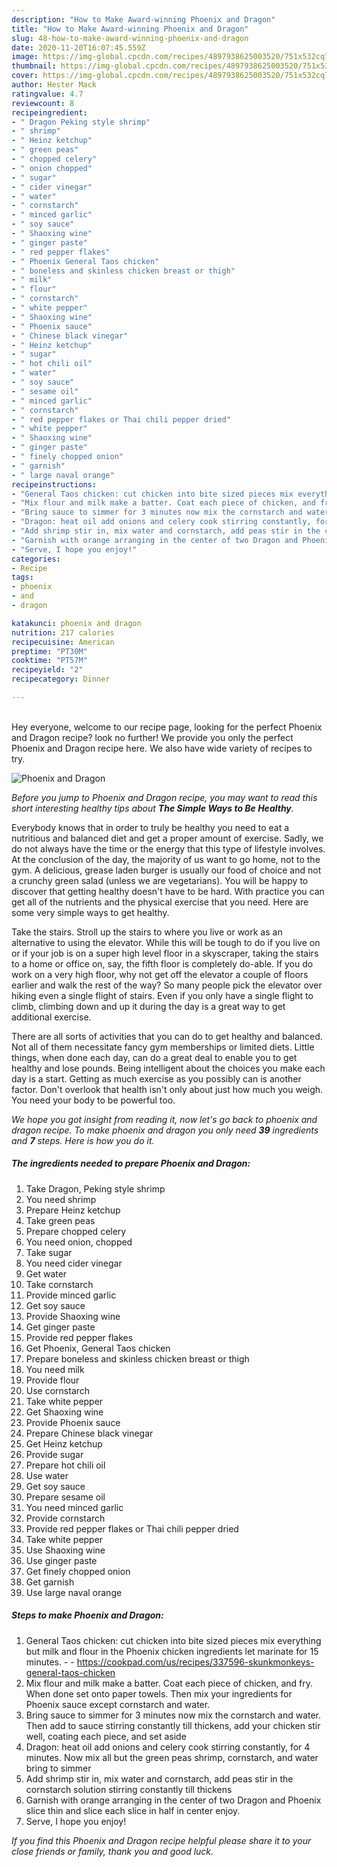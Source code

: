 ```yaml
---
description: "How to Make Award-winning Phoenix and Dragon"
title: "How to Make Award-winning Phoenix and Dragon"
slug: 48-how-to-make-award-winning-phoenix-and-dragon
date: 2020-11-20T16:07:45.559Z
image: https://img-global.cpcdn.com/recipes/4897938625003520/751x532cq70/phoenix-and-dragon-recipe-main-photo.jpg
thumbnail: https://img-global.cpcdn.com/recipes/4897938625003520/751x532cq70/phoenix-and-dragon-recipe-main-photo.jpg
cover: https://img-global.cpcdn.com/recipes/4897938625003520/751x532cq70/phoenix-and-dragon-recipe-main-photo.jpg
author: Hester Mack
ratingvalue: 4.7
reviewcount: 8
recipeingredient:
- " Dragon Peking style shrimp"
- " shrimp"
- " Heinz ketchup"
- " green peas"
- " chopped celery"
- " onion chopped"
- " sugar"
- " cider vinegar"
- " water"
- " cornstarch"
- " minced garlic"
- " soy sauce"
- " Shaoxing wine"
- " ginger paste"
- " red pepper flakes"
- " Phoenix General Taos chicken"
- " boneless and skinless chicken breast or thigh"
- " milk"
- " flour"
- " cornstarch"
- " white pepper"
- " Shaoxing wine"
- " Phoenix sauce"
- " Chinese black vinegar"
- " Heinz ketchup"
- " sugar"
- " hot chili oil"
- " water"
- " soy sauce"
- " sesame oil"
- " minced garlic"
- " cornstarch"
- " red pepper flakes or Thai chili pepper dried"
- " white pepper"
- " Shaoxing wine"
- " ginger paste"
- " finely chopped onion"
- " garnish"
- " large naval orange"
recipeinstructions:
- "General Taos chicken: cut chicken into bite sized pieces mix everything but milk and flour in the Phoenix chicken ingredients let marinate for 15 minutes.  https://cookpad.com/us/recipes/337596-skunkmonkeys-general-taos-chicken"
- "Mix flour and milk make a batter. Coat each piece of chicken, and fry. When done set onto paper towels. Then mix your ingredients for Phoenix sauce except cornstarch and water."
- "Bring sauce to simmer for 3 minutes now mix the cornstarch and water. Then add to sauce stirring constantly till thickens, add your chicken stir well, coating each piece, and set aside"
- "Dragon: heat oil add onions and celery cook stirring constantly, for 4 minutes. Now mix all but the green peas shrimp, cornstarch, and water bring to simmer"
- "Add shrimp stir in, mix water and cornstarch, add peas stir in the cornstarch solution stirring constantly till thickens"
- "Garnish with orange arranging in the center of two Dragon and Phoenix slice thin and slice each slice in half in center enjoy."
- "Serve, I hope you enjoy!"
categories:
- Recipe
tags:
- phoenix
- and
- dragon

katakunci: phoenix and dragon 
nutrition: 217 calories
recipecuisine: American
preptime: "PT30M"
cooktime: "PT57M"
recipeyield: "2"
recipecategory: Dinner

---
```

<br>
Hey everyone, welcome to our recipe page, looking for the perfect Phoenix and Dragon recipe? look no further! We provide you only the perfect Phoenix and Dragon recipe here. We also have wide variety of recipes to try.
<br>


![Phoenix and Dragon](https://img-global.cpcdn.com/recipes/4897938625003520/751x532cq70/phoenix-and-dragon-recipe-main-photo.jpg)

<i>Before you jump to Phoenix and Dragon recipe, you may want to read this short interesting healthy tips about <strong>The Simple Ways to Be Healthy</strong>.</i>

Everybody knows that in order to truly be healthy you need to eat a nutritious and balanced diet and get a proper amount of exercise. Sadly, we do not always have the time or the energy that this type of lifestyle involves. At the conclusion of the day, the majority of us want to go home, not to the gym. A delicious, grease laden burger is usually our food of choice and not a crunchy green salad (unless we are vegetarians). You will be happy to discover that getting healthy doesn't have to be hard. With practice you can get all of the nutrients and the physical exercise that you need. Here are some very simple ways to get healthy.

Take the stairs. Stroll up the stairs to where you live or work as an alternative to using the elevator. While this will be tough to do if you live on or if your job is on a super high level floor in a skyscraper, taking the stairs to a home or office on, say, the fifth floor is completely do-able. If you do work on a very high floor, why not get off the elevator a couple of floors earlier and walk the rest of the way? So many people pick the elevator over hiking even a single flight of stairs. Even if you only have a single flight to climb, climbing down and up it during the day is a great way to get additional exercise. 

There are all sorts of activities that you can do to get healthy and balanced. Not all of them necessitate fancy gym memberships or limited diets. Little things, when done each day, can do a great deal to enable you to get healthy and lose pounds. Being intelligent about the choices you make each day is a start. Getting as much exercise as you possibly can is another factor. Don't overlook that health isn't only about just how much you weigh. You need your body to be powerful too. 


<i>We hope you got insight from reading it, now let's go back to phoenix and dragon recipe. To make phoenix and dragon you only need <strong>39</strong> ingredients and <strong>7</strong> steps. Here is how you do it.
</i>

##### The ingredients needed to prepare Phoenix and Dragon:

1. Take  Dragon, Peking style shrimp
1. You need  shrimp
1. Prepare  Heinz ketchup
1. Take  green peas
1. Prepare  chopped celery
1. You need  onion, chopped
1. Take  sugar
1. You need  cider vinegar
1. Get  water
1. Take  cornstarch
1. Provide  minced garlic
1. Get  soy sauce
1. Provide  Shaoxing wine
1. Get  ginger paste
1. Provide  red pepper flakes
1. Get  Phoenix, General Taos chicken
1. Prepare  boneless and skinless chicken breast or thigh
1. You need  milk
1. Provide  flour
1. Use  cornstarch
1. Take  white pepper
1. Get  Shaoxing wine
1. Provide  Phoenix sauce
1. Prepare  Chinese black vinegar
1. Get  Heinz ketchup
1. Provide  sugar
1. Prepare  hot chili oil
1. Use  water
1. Get  soy sauce
1. Prepare  sesame oil
1. You need  minced garlic
1. Provide  cornstarch
1. Provide  red pepper flakes or Thai chili pepper dried
1. Take  white pepper
1. Use  Shaoxing wine
1. Use  ginger paste
1. Get  finely chopped onion
1. Get  garnish
1. Use  large naval orange


##### Steps to make Phoenix and Dragon:

1. General Taos chicken: cut chicken into bite sized pieces mix everything but milk and flour in the Phoenix chicken ingredients let marinate for 15 minutes. -  - https://cookpad.com/us/recipes/337596-skunkmonkeys-general-taos-chicken
1. Mix flour and milk make a batter. Coat each piece of chicken, and fry. When done set onto paper towels. Then mix your ingredients for Phoenix sauce except cornstarch and water.
1. Bring sauce to simmer for 3 minutes now mix the cornstarch and water. Then add to sauce stirring constantly till thickens, add your chicken stir well, coating each piece, and set aside
1. Dragon: heat oil add onions and celery cook stirring constantly, for 4 minutes. Now mix all but the green peas shrimp, cornstarch, and water bring to simmer
1. Add shrimp stir in, mix water and cornstarch, add peas stir in the cornstarch solution stirring constantly till thickens
1. Garnish with orange arranging in the center of two Dragon and Phoenix slice thin and slice each slice in half in center enjoy.
1. Serve, I hope you enjoy!


<i>If you find this Phoenix and Dragon recipe helpful please share it to your close friends or family, thank you and good luck.</i>
